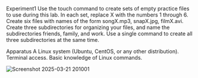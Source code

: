 Experiment1
Use the touch command to create sets of empty practice files 
to use during this lab. In each set, replace X with the numbers 
1 through 6. Create six files with names of the form 
songX.mp3, snapX.jpg, filmX.avi. Create three subdirectories 
for organizing your files, and name the 
subdirectories friends, family, and work. Use a single 
command to create all three subdirectories at the same time. 

Apparatus
A Linux system (Ubuntu, CentOS, or any other distribution).
Terminal access.
Basic knowledge of Linux commands.

![Screenshot 2025-03-21 201001](https://github.com/user-attachments/assets/fa38bc62-8e82-4591-9dca-ab5cb5adab8a)
